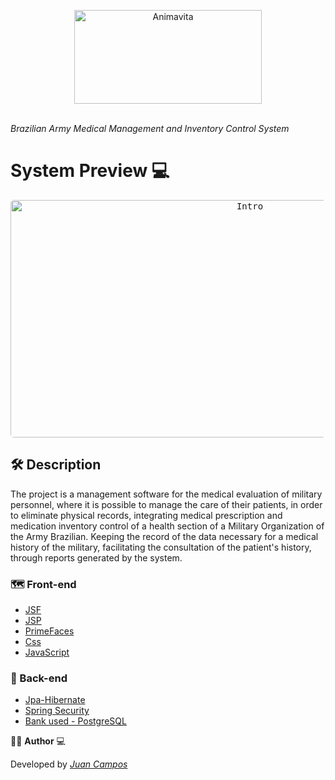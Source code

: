 
<p align="center">

  <img src="https://i.ibb.co/MGX7syY/image.png" alt="Animavita" height="150" width="300">
  <br>
  <br>
 
</p>


_Brazilian Army Medical Management and Inventory Control System_

# System Preview 💻

<p align="center">
  <kbd>
    <img width="750" style="border-radius: 5px" height="380" src="https://media.giphy.com/media/vHu8uuENJcns9w0Vqb/giphy.gif" alt="Intro">
  </kbd>

</p>


## 🛠 Description

The project is a management software for the medical evaluation of military personnel, where it is possible to manage the care of their patients, in order to eliminate physical records, integrating medical prescription and medication inventory control of a health section of a Military Organization of the Army Brazilian. Keeping the record of the data necessary for a medical history of the military, facilitating the consultation of the patient's history, through reports generated by the system.

### 🗺 Front-end

* [JSF](https://www.tutorialspoint.com/jsf/index.htm)
* [JSP](https://www.tutorialspoint.com/jsp/index.htm)
* [PrimeFaces](https://www.primefaces.org/)
* [Css](https://developer.mozilla.org/pt-BR/docs/Web/CSS)
* [JavaScript](https://developer.mozilla.org/pt-BR/docs/Web/JavaScript)

### 🚧 Back-end

* [Jpa-Hibernate](https://hibernate.org/orm/documentation/5.5/)
* [Spring Security](https://spring.io/projects/spring-security)
* [Bank used - PostgreSQL](https://www.postgresql.org/)


👨‍💻 **Author** 💻

Developed by [_Juan Campos_](https://www.linkedin.com/in/juancampos-ferreira/)
